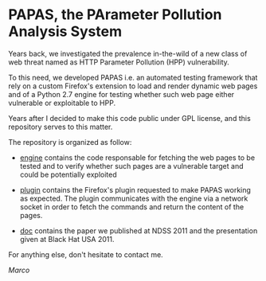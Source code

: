 # PAPAS, the PArameter Pollution Analysis System

Years back, we investigated the prevalence in-the-wild of a new class of web threat named as HTTP Parameter Pollution (HPP) vulnerability.

To this need, we developed PAPAS i.e. an automated testing framework that rely on a custom Firefox's extension to load and render dynamic web pages and of a Python 2.7 engine for testing whether such web page either vulnerable or exploitable to HPP.

Years after I decided to make this code public under GPL license, and this repository serves to this matter.

The repository is organized as follow:

- [engine](engine/) contains the code responsable for fetching the web pages to be tested and to verify whether such pages are a vulnerable target and could be potentially exploited

- [plugin](plugin/) contains the Firefox's plugin requested to make PAPAS working as expected. The plugin communicates with the engine via a network socket in order to fetch the commands and return the content of the pages.

- [doc](doc/) contains the paper we published at NDSS 2011 and the presentation given at Black Hat USA 2011.

For anything else, don't hesitate to contact me.

*Marco*
